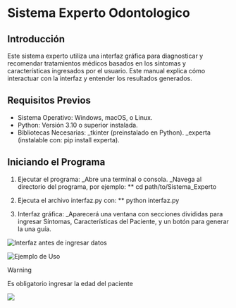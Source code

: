 # Sistema Experto Odontologico
## Introducción
Este sistema experto utiliza una interfaz gráfica para diagnosticar y recomendar tratamientos médicos basados en los síntomas y características ingresados por el usuario. Este manual explica cómo interactuar con la interfaz y entender los resultados generados.
## Requisitos Previos
- Sistema Operativo: Windows, macOS, o Linux.
- Python: Versión 3.10 o superior instalada.
- Bibliotecas Necesarias:
    _tkinter (preinstalado en Python).
    _experta (instalable con: pip install experta).
    
## Iniciando el Programa
1. Ejecutar el programa:
    _Abre una terminal o consola.
    _Navega al directorio del programa, por ejemplo:
** cd path/to/Sistema_Experto

2. Ejecuta el archivo interfaz.py con:
** python interfaz.py

3. Interfaz gráfica:
   _Aparecerá una ventana con secciones divididas para ingresar Síntomas, Características del Paciente, y un botón para generar la una guía.
   
![Interfaz antes de ingresar datos](https://github.com/user-attachments/assets/0a3879bb-767f-4d90-b132-71e097507d91)

![Ejemplo de Uso](https://github.com/user-attachments/assets/e560eeda-7370-49e6-9845-b62ee71dbdf0)

> [!WARNING]
Es obligatorio ingresar la edad del paciente

![](https://github.com/user-attachments/assets/6e5e54fb-ab2b-4ae1-8701-710f2d4ed20e)

